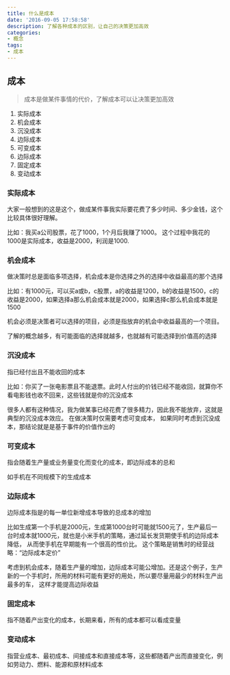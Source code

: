 ```yaml
---
title: 什么是成本
date: '2016-09-05 17:58:58'
description: 了解各种成本的区别，让自己的决策更加高效
categories:
- 概念
tags:
- 成本
---
```


## 成本
> 成本是做某件事情的代价，了解成本可以让决策更加高效

1. 实际成本
2. 机会成本
3. 沉没成本
4. 边际成本
5. 可变成本
6. 边际成本
7. 固定成本
8. 变动成本

### 实际成本

大家一般想到的这是这个，做成某件事我实际要花费了多少时间、多少金钱，这个比较具体很好理解。

比如：我买a公司股票，花了1000，1个月后我赚了1000。 这个过程中我花的1000是实际成本，收益是2000，利润是1000.

### 机会成本

做决策时总是面临多项选择，机会成本是你选择之外的选择中收益最高的那个选择

比如：有1000元，可以买a或b，c股票，a的收益是1200，b的收益是1500，c的收益是2000，如果选择a那么机会成本就是2000，如果选择c那么机会成本就是1500

机会必须是决策者可以选择的项目，必须是指放弃的机会中收益最高的一个项目。

了解的概念越多，有可能面临的选择就越多，也就越有可能选择到价值高的选择

### 沉没成本

指已经付出且不能收回的成本

比如：你买了一张电影票且不能退票。此时人付出的价钱已经不能收回，就算你不看电影钱也收不回来，这些钱就是你的沉没成本

很多人都有这种情况，我为做某事已经花费了很多精力，因此我不能放弃，这就是典型的沉没成本效应。 在做决策时仅需要考虑可变成本，
如果同时考虑到沉没成本，那结论就是是基于事件的价值作出的

### 可变成本

指会随着生产量或业务量变化而变化的成本，即边际成本的总和

如手机在不同规模下的生成成本

### 边际成本

边际成本指是的每一单位新增成本导致的总成本的增加

比如生成第一个手机是2000元，生成第1000台时可能就1500元了，生产最后一台时成本就1000元，就也是小米手机的策略，通过延长发货期使手机的边际成本降低，
从而使手机在早期能有一个很高的性价比。 这个策略是销售时的经营战略：“边际成本定价”

考虑到机会成本，随着生产量的增加，边际成本可能公增加。还是这个例子，生产新的一个手机时，所用的材料可能有更好的用处，所以要尽量用最少的材料生产出最多的车，
这样才能提高边际收益

### 固定成本

指不随着产出变化的成本，长期来看，所有的成本都可以看成变量

### 变动成本

指营业成本、最初成本、间接成本和直接成本等，这些都随着产出而直接变化，例如劳动力、燃料、能源和原材料成本
